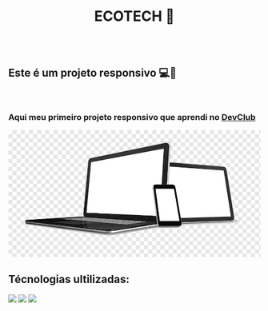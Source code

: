 <h1 align="center" backgroundcolor="#4caf50">ECOTECH 🍃</h1>
<br>
<br>
<h2>Este é um projeto responsivo 💻📱</h2>
<br>
<h3>Aqui meu primeiro projeto responsivo que aprendi no <a href="https://rodolfo mori.com.br/devclub">DevClub</a></h3>
<img src="https://github.com/PauloRicardosc/Projeto-Ecotech/blob/main/img/comp-cellrespons.png?raw=true"/>
<br>
<h2>Técnologias ultilizadas:</h2>
<img src="https://img.shields.io/badge/HTML-239120?style=for-the-badge&logo=html5&logoColor=white"/>
<img src="https://img.shields.io/badge/CSS-239120?&style=for-the-badge&logo=css3&logoColor=white"/>
<img src="https://img.shields.io/badge/JavaScript-323330?style=for-the-badge&logo=javascript&logoColor=F7DF1E"/>


